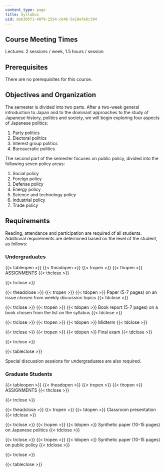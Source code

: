 ```yaml
---
content_type: page
title: Syllabus
uid: 8eb305f1-48f9-2554-cb46-5e19afe6c394
---
```


Course Meeting Times
--------------------

Lectures: 2 sessions / week, 1.5 hours / session

Prerequisites
-------------

There are no prerequisites for this course.

Objectives and Organization
---------------------------

The semester is divided into two parts. After a two-week general introduction to Japan and to the dominant approaches to the study of Japanese history, politics and society, we will begin exploring four aspects of Japanese politics:

1.  Party politics
2.  Electoral politics
3.  Interest group politics
4.  Bureaucratic politics

The second part of the semester focuses on public policy, divided into the following seven policy areas:

1.  Social policy
2.  Foreign policy
3.  Defense policy
4.  Energy policy
5.  Science and technology policy
6.  Industrial policy
7.  Trade policy

Requirements
------------

Reading, attendance and participation are required of all students. Additional requirements are determined based on the level of the student, as follows:

### Undergraduates

{{< tableopen >}}
{{< theadopen >}}
{{< tropen >}}
{{< thopen >}}
ASSIGNMENTS
{{< thclose >}}

{{< trclose >}}

{{< theadclose >}}
{{< tropen >}}
{{< tdopen >}}
Paper (5-7 pages) on an issue chosen from weekly discussion topics
{{< tdclose >}}

{{< trclose >}}
{{< tropen >}}
{{< tdopen >}}
Book report (5-7 pages) on a book chosen from the list on the syllabus
{{< tdclose >}}

{{< trclose >}}
{{< tropen >}}
{{< tdopen >}}
Midterm
{{< tdclose >}}

{{< trclose >}}
{{< tropen >}}
{{< tdopen >}}
Final exam
{{< tdclose >}}

{{< trclose >}}

{{< tableclose >}}

Special discussion sessions for undergraduates are also required.

### Graduate Students

{{< tableopen >}}
{{< theadopen >}}
{{< tropen >}}
{{< thopen >}}
ASSIGNMENTS
{{< thclose >}}

{{< trclose >}}

{{< theadclose >}}
{{< tropen >}}
{{< tdopen >}}
Classroom presentation
{{< tdclose >}}

{{< trclose >}}
{{< tropen >}}
{{< tdopen >}}
Synthetic paper (10-15 pages) on Japanese politics
{{< tdclose >}}

{{< trclose >}}
{{< tropen >}}
{{< tdopen >}}
Synthetic paper (10-15 pages) on public policy
{{< tdclose >}}

{{< trclose >}}

{{< tableclose >}}